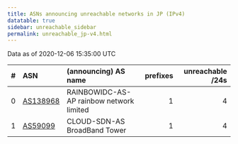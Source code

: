 ```yaml
---
title: ASNs announcing unreachable networks in JP (IPv4)
datatable: true
sidebar: unreachable_sidebar
permalink: unreachable_jp-v4.html
---
```


Data as of 2020-12-06 15:35:00 UTC


<div class="datatable-begin"></div>

|   # | ASN                                      | (announcing) AS name                     |   prefixes |   unreachable /24s |
|----:|:-----------------------------------------|:-----------------------------------------|-----------:|-------------------:|
|   0 | [AS138968](unreachable_AS138968-v4.html) | RAINBOWIDC-AS-AP rainbow network limited |          1 |                  4 |
|   1 | [AS59099](unreachable_AS59099-v4.html)   | CLOUD-SDN-AS BroadBand Tower             |          1 |                  4 |

<div class="datatable-end"></div>